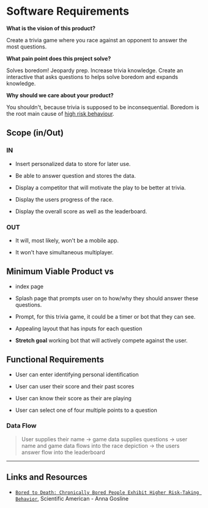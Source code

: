 # Software Requirements

**What is the vision of this product?**

Create a trivia game where you race against an opponent to answer the most questions.

**What pain point does this project solve?**

Solves boredom! Jeopardy prep. Increase trivia knowledge. Create an interactive that asks questions to helps solve boredom and expands knowledge.

**Why should we care about your product?**

You shouldn't, because trivia is supposed to be inconsequential. Boredom is the root main cause of [high risk behaviour](https://www.scientificamerican.com/article/the-science-of-boredom/).

## Scope (in/Out)

### IN

* Insert personalized data to store for later use.

* Be able to answer question and stores the data.

* Display a competitor that will motivate the play to be better at trivia.

* Display the users progress of the race.

* Display the overall score as well as the leaderboard.

### OUT

* It will, most likely, won't be a mobile app.

* It won't have simultaneous multiplayer.

## Minimum Viable Product vs

* index page

* Splash page that prompts user on to how/why they should answer these questions.

* Prompt, for this trivia game, it could be a timer or bot that they can see.

* Appealing layout that has inputs for each question

* **Stretch goal** working bot that will actively compete against the user.

## Functional Requirements

* User can enter identifying personal identification

* User can user their score and their past scores

* User can know their score as their are playing

* User can select one of four multiple points to a question

### Data Flow

> User supplies their name -> game data supplies questions -> user name and game data flows into the race depiction -> the users answer flow into the leaderboard

---------------

## Links and Resources

* [`Bored to Death: Chronically Bored People Exhibit Higher Risk-Taking Behavior`](https://www.scientificamerican.com/article/the-science-of-boredom/), Scientific American - Anna Gosline
